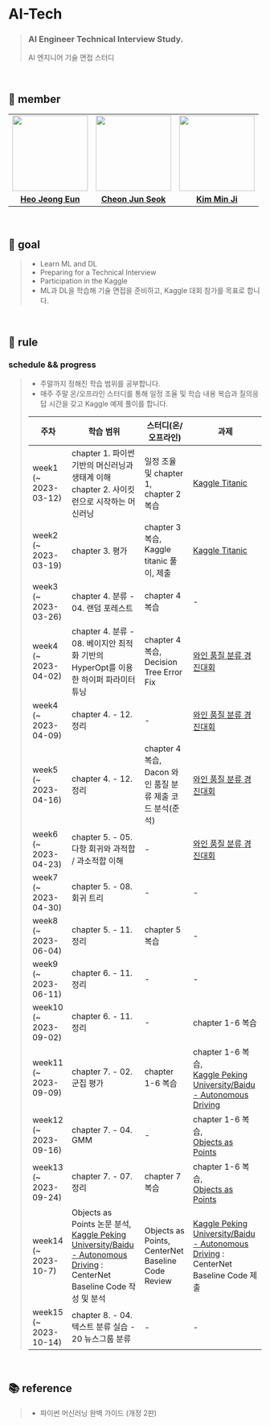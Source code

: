 # AI-Tech

> ### AI Engineer Technical Interview Study.
> AI 엔지니어 기술 면접 스터디

<br>

## 👋 member 
<table>
  <tr>
    <td align="center"><a href="https://github.com/Heo-Jeong-Eun"><img src="https://avatars.githubusercontent.com/Heo-Jeong-Eun" width="150px;" alt="">
    <td align="center"><a href="https://github.com/JunSeokCheon"><img src="https://avatars.githubusercontent.com/JunSeokCheon" width="150px;" alt="">
    <td align="center"><a href="https://github.com/enddl3224"><img src="https://avatars.githubusercontent.com/enddl3224" width="150px;" alt="">
    </td>
  </tr>
  <tr>
    <td align="center"><a href="https://github.com/Heo-Jeong-Eun"><b>Heo Jeong Eun</b></td>
    <td align="center"><a href="https://github.com/JunSeokCheon"><b>Cheon Jun Seok</b></td>
    <td align="center"><a href="https://github.com/enddl3224"><b>Kim Min Ji</b></td>
  </tr>
</table>

<br>

## 🚀 goal
>  - Learn ML and DL
>  - Preparing for a Technical Interview
>  - Participation in the Kaggle
>  - ML과 DL을 학습해 기술 면접을 준비하고, Kaggle 대회 참가를 목표로 합니다. 

<br>

## 🫡 rule

### schedule && progress 
>  - 주말까지 정해진 학습 범위를 공부합니다. 
>  - 매주 주말 온/오프라인 스터디를 통해 일정 조율 및 학습 내용 복습과 질의응답 시간을 갖고 Kaggle 예제 풀이를 합니다. 
>
>|          주차          |      학습 범위     |                                    스터디(온/오프라인)                                    |      과제     |
>| --------------------- | ---------------- | ------------------------------------------------------------------------------- |----------------------- |
>| week1 (~ 2023-03-12) | chapter 1. 파이썬 기반의 머신러닝과 생태계 이해 <br> chapter 2. 사이킷런으로 시작하는 머신러닝 | 일정 조율 및 chapter 1, <br> chapter 2 복습 | <a href = https://www.kaggle.com/competitions/titanic>Kaggle Titanic</a> |
>| week2 (~ 2023-03-19) | chapter 3. 평가 | chapter 3 복습, <br> Kaggle titanic 풀이, 제출| <a href = https://www.kaggle.com/competitions/titanic>Kaggle Titanic</a> |
>| week3 (~ 2023-03-26) | chapter 4. 분류 - 04. 랜덤 포레스트 | chapter 4 복습 | - |
>| week4 (~ 2023-04-02) | chapter 4. 분류 - 08. 베이지안 최적화 기반의 HyperOpt를 이용한 하이퍼 파라미터 튜닝 | chapter 4 복습, <br> Decision Tree Error Fix | <a href = https://dacon.io/competitions/open/235610/overview/description>와인 품질 분류 경진대회</a> |
>| week4 (~ 2023-04-09) |chapter 4. - 12. 정리 | - | <a href = https://dacon.io/competitions/open/235610/overview/description>와인 품질 분류 경진대회</a> |
>|week5 (~ 2023-04-16)|chapter 4. - 12. 정리| chapter 4 복습, <br> Dacon 와인 품질 분류 제출 코드 분석(준석) | <a href = https://dacon.io/competitions/open/235610/overview/description>와인 품질 분류 경진대회</a> |
>|week6 (~ 2023-04-23)|chapter 5. - 05. 다항 회귀와 과적합 / 과소적합 이해 | - | <a href = https://dacon.io/competitions/open/235610/overview/description>와인 품질 분류 경진대회</a> |
>|week7 (~ 2023-04-30)|chapter 5. - 08. 회귀 트리 | - | - | 
>|week8 (~ 2023-06-04)|chapter 5. - 11. 정리 | chapter 5 복습 | - |
>|week9 (~ 2023-06-11)|chapter 6. - 11. 정리 | - | - |
>|week10 (~ 2023-09-02)|chapter 6. - 11. 정리 | - | chapter 1-6 복습 |
>|week11 (~ 2023-09-09)|chapter 7. - 02. 군집 평가 | chapter 1-6 복습 | chapter 1-6 복습, <br> <a href = https://www.kaggle.com/competitions/pku-autonomous-driving/code>Kaggle Peking University/Baidu - Autonomous Driving</a>
>|week12 (~ 2023-09-16)|chapter 7. - 04. GMM | - | chapter 1-6 복습, <br> <a href = https://arxiv.org/pdf/1904.07850.pdf>Objects as Points</a>
>|week13 (~ 2023-09-24)|chapter 7. - 07. 정리 | chapter 7 복습 | chapter 1-6 복습, <br> <a href = https://arxiv.org/pdf/1904.07850.pdf>Objects as Points</a>
>|week14 (~ 2023-10-7)| Objects as Points 논문 분석,  <br> <a href = https://www.kaggle.com/competitions/pku-autonomous-driving/code>Kaggle Peking University/Baidu - Autonomous Driving</a> : CenterNet Baseline Code 작성 및 분석 | Objects as Points, CenterNet Baseline Code Review | <a href = https://www.kaggle.com/competitions/pku-autonomous-driving/code>Kaggle Peking University/Baidu - Autonomous Driving</a> : CenterNet Baseline Code 제출 |
>|week15 (~ 2023-10-14)| chapter 8. - 04. 텍스트 분류 실습 - 20 뉴스그룹 분류 | - | - |

<br>

## 📚 reference
>  - 파이썬 머신러닝 완벽 가이드 (개정 2판)
